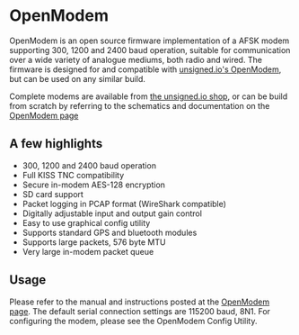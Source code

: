 OpenModem
==========

OpenModem is an open source firmware implementation of a AFSK modem supporting 300, 1200 and 2400 baud operation, suitable for communication over a wide variety of analogue mediums, both radio and wired. The firmware is designed for and compatible with [unsigned.io's OpenModem](https://unsigned.io/openmodem), but can be used on any similar build.

Complete modems are available from [the unsigned.io shop](http://unsigned.io/shop), or can be build from scratch by referring to the schematics and documentation on the [OpenModem page](https://unsigned.io/projects/openmodem)

## A few highlights

- 300, 1200 and 2400 baud operation
- Full KISS TNC compatibility
- Secure in-modem AES-128 encryption
- SD card support
- Packet logging in PCAP format (WireShark compatible)
- Digitally adjustable input and output gain control
- Easy to use graphical config utility
- Supports standard GPS and bluetooth modules
- Supports large packets, 576 byte MTU
- Very large in-modem packet queue

## Usage

Please refer to the manual and instructions posted at the [OpenModem page](https://unsigned.io/openmodem). The default serial connection settings are 115200 baud, 8N1. For configuring the modem, please see the OpenModem Config Utility.
